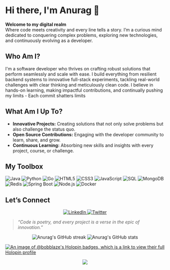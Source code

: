 # Hi there, I'm Anurag 👋

**Welcome to my digital realm**  
Where code meets creativity and every line tells a story. I’m a curious mind dedicated to conquering complex problems, exploring new technologies, and continuously evolving as a developer.


## Who Am I?

I'm a software developer who thrives on crafting robust solutions that perform seamlessly and scale with ease. I build everything from resilient backend systems to innovative full-stack experiments, tackling real-world challenges with clear thinking and meticulously clean code. I believe in hands-on learning, making impactful contributions, and continually pushing my limits - Each commit shatters limits


## What Am I Up To?

- **Innovative Projects:** Creating solutions that not only solve problems but also challenge the status quo.
- **Open Source Contributions:** Engaging with the developer community to learn, share, and grow.
- **Continuous Learning:** Absorbing new skills and insights with every project, course, or challenge.


## My Toolbox

<div>
  <img src="https://img.shields.io/badge/Java-007396?style=for-the-badge&logo=java&logoColor=white" alt="Java" />
  <img src="https://img.shields.io/badge/Python-3670A0?style=for-the-badge&logo=python&logoColor=ffdd54" alt="Python" />
  <img src="https://img.shields.io/badge/Go-00ADD8?style=for-the-badge&logo=go&logoColor=white" alt="Go" />
  <img src="https://img.shields.io/badge/HTML5-E34F26?style=for-the-badge&logo=html5&logoColor=white" alt="HTML5" />
  <img src="https://img.shields.io/badge/CSS3-1572B6?style=for-the-badge&logo=css3&logoColor=white" alt="CSS3" />
  <img src="https://img.shields.io/badge/JavaScript-F7DF1E?style=for-the-badge&logo=javascript&logoColor=black" alt="JavaScript" />
  <img src="https://img.shields.io/badge/SQL-4479A1?style=for-the-badge&logo=mysql&logoColor=white" alt="SQL" />
  <img src="https://img.shields.io/badge/MongoDB-4EA94B?style=for-the-badge&logo=mongodb&logoColor=white" alt="MongoDB" />
  <img src="https://img.shields.io/badge/Redis-DC382D?style=for-the-badge&logo=redis&logoColor=white" alt="Redis" />
  <img src="https://img.shields.io/badge/Spring%20Boot-6DB33F?style=for-the-badge&logo=springboot&logoColor=white" alt="Spring Boot" />
  <img src="https://img.shields.io/badge/Node.js-339933?style=for-the-badge&logo=nodedotjs&logoColor=white" alt="Node.js" />
  <img src="https://img.shields.io/badge/Docker-2496ED?style=for-the-badge&logo=docker&logoColor=white" alt="Docker" />
</div>




## Let’s Connect

<div align="center">
  <a href="https://www.linkedin.com/in/anuragmalasi/">
    <img src="https://img.shields.io/badge/-LinkedIn-0A66C2?style=for-the-badge&logo=linkedin&logoColor=white" alt="LinkedIn" />
  </a>
  <a href="https://x.com/AnuragMalasi">
    <img src="https://img.shields.io/badge/-Twitter-1DA1F2?style=for-the-badge&logo=twitter&logoColor=white" alt="Twitter" />
  </a>
</div>


> *“Code is poetry, and every project is a verse in the epic of innovation.”*


<div align="center">
  <img src="https://github-readme-streak-stats.herokuapp.com/?user=anurag596&theme=radical" alt="Anurag's GitHub streak" />
  <img src="https://github-readme-stats.vercel.app/api?username=anurag596&show_icons=true&theme=radical" alt="Anurag's GitHub stats" />
</div>


[![An image of @bobblaze's Holopin badges, which is a link to view their full Holopin profile](https://holopin.me/bobblaze)](https://holopin.io/@bobblaze)



<p align="center">
     <img src="https://capsule-render.vercel.app/api?type=waving&color=gradient&height=100&section=footer"/>
</p>
